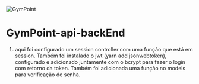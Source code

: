 ![GymPoint](https://github.com/Rocketseat/bootcamp-gostack-desafio-02/raw/master/.github/logo.png)
# GymPoint-api-backEnd

1. aqui foi configurado um session controller com uma função que está em session. Também foi instalado o jwt (yarn add jsonwebtoken), configurado e adicionado juntamente com o bcrypt para fazer o login com retorno da token. Também foi adicionada uma função no models para verificação de senha.
